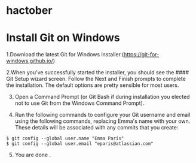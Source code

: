 # hactober
# Install Git on Windows


1.Download the latest Git for Windows installer.(https://git-for-windows.github.io/)

2.When you've successfully started the installer, you should see the #### Git Setup wizard screen. Follow the Next and Finish prompts to complete the installation. The default options are pretty sensible for most users.

3. Open a Command Prompt (or Git Bash if during installation you elected not to use Git from the Windows Command Prompt).

4. Run the following commands to configure your Git username and email using the following commands, replacing Emma's name with your own. These details will be associated with any commits that you create:

```
$ git config --global user.name "Emma Paris"
$ git config --global user.email "eparis@atlassian.com"
```

5. You are done . 
